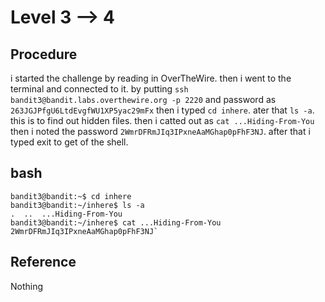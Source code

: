 # Level 3 --> 4

## Procedure
i started the challenge by reading in OverTheWire.
then i went to the terminal and connected to it.
by putting `ssh bandit3@bandit.labs.overthewire.org -p 2220` 
and password as `263JGJPfgU6LtdEvgfWU1XP5yac29mFx`
then i typed `cd inhere`.
ater that `ls -a`. this is to find out hidden files.
then i catted out as `cat ...Hiding-From-You`
then i noted the password `2WmrDFRmJIq3IPxneAaMGhap0pFhF3NJ`.
after that i typed exit to get of the shell.

## bash
```
bandit3@bandit:~$ cd inhere
bandit3@bandit:~/inhere$ ls -a
.  ..  ...Hiding-From-You
bandit3@bandit:~/inhere$ cat ...Hiding-From-You
2WmrDFRmJIq3IPxneAaMGhap0pFhF3NJ`
```

## Reference
Nothing
